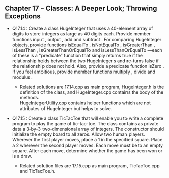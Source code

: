 ## Chapter 17 - Classes: A Deeper Look; Throwing Exceptions

- Q17.14 : Create a class HugeInteger that uses a 40-element array of digits to store integers as large as 40 digits each. Provide member functions input ,  output , add and subtract . For comparing HugeInteger objects, provide functions isEqualTo , isNotEqualTo , isGreaterThan , isLessThan ,  isGreaterThanOrEqualTo and isLessThanOrEqualTo —each of these is a “predicate” function that simply returns true if the relationship holds between the two  HugeInteger s and re-turns false if the relationship does not hold. Also, provide a predicate function isZero . If you feel ambitious, provide member  functions multiply , divide and modulus .

    - Related solutions are 17.14.cpp as main program, HugeInteger.h is the definition of the class, and HugeInteger.cpp contains the body of the methods.  
    HugeIntegerUtility.cpp contains helper functions which are not attributes of HugeInteger but helps to solve.

- Q17.15 : Create a class TicTacToe that will enable you to write a complete program to play the game of tic-tac-toe. The class contains as private data a 3-by-3 two-dimensional array of integers. The constructor should initialize the empty board to all zeros. Allow two human players. Wherever the first 
player moves, place a 1 in the specified square. Place a 2 wherever the second player moves. Each move must be to an empty square. After each move, 
determine whether the game has been won or is a draw. 

    - Related solution files are 17.15.cpp as main program, TicTacToe.cpp and TicTacToe.h. 